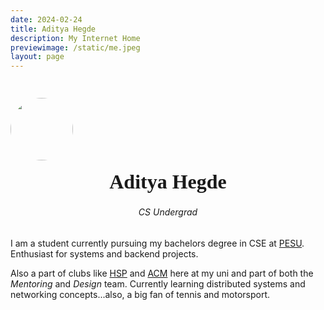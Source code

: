 ```yaml
---
date: 2024-02-24
title: Aditya Hegde
description: My Internet Home
previewimage: /static/me.jpeg
layout: page
---
```


<div>
    <img style="unset;width: 100px; height: 100px; border-radius: 100px; margin-bottom: -1.8rem; margin-top: 1.8rem;" src="https://avatars.githubusercontent.com/u/91192289?v=4"/>
    <div>
        <h1 style="font-family: Whisper; font-size: 2rem; text-align: center;">Aditya Hegde</h1>
        <h6 style="text-align: center;">CS Undergrad</h6>
    </div>
</div>

I am a student currently pursuing my bachelors degree in CSE at [PESU](https://pes.edu). Enthusiast for systems and backend projects.

Also a part of clubs like [HSP](https://homebrew.hsp-ec.xyz/about/) and [ACM](https://acmpesuecc.github.io) here at my uni and part of both the _Mentoring_ and _Design_ team.  Currently learning distributed systems and networking concepts...also, a big fan of tennis and motorsport.

<!-- <br />
<br />

<div class="cite-block">
    <p style="text-align: center; width: 100%;">Advent of Code 2024 🎄🦌</p>
</div> -->

<!--[Picture with my team during Fireside Talk](https://i.imgur.com/baBL4wG.jpg)
Golang Bangalore Meetup - 6th May 2024-->
